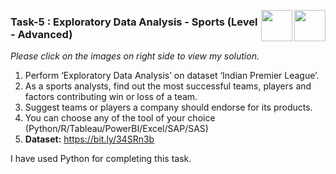 [<img align = right height = 50 width = 50 src = https://cdn4.iconfinder.com/data/icons/social-media-and-logos-11/32/Logo_Youtube-512.png>](https://youtu.be/eROh3wna7Ws)
[<img align = right height = 50 width = 50 src = https://cdn4.iconfinder.com/data/icons/project-management-4-2/65/161-512.png>](https://github.com/Mahmud-Buet15/Data-Science-and-Business-Analytics-projects/blob/main/Task%205-Exploratory%20Data%20Analysis%20-%20Sports/TSF%20Task%2005.ipynb)

### Task-5 : Exploratory Data Analysis - Sports (Level - Advanced)
_Please click on the images on right side to view my solution._

1. Perform ‘Exploratory Data Analysis’ on dataset ‘Indian Premier League’.
2. As a sports analysts, find out the most successful teams, players and factors contributing win or loss of a team.
3. Suggest teams or players a company should endorse for its products.
4. You can choose any of the tool of your choice (Python/R/Tableau/PowerBI/Excel/SAP/SAS)
5. **Dataset:** https://bit.ly/34SRn3b


I have used Python for completing this task.
